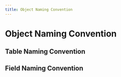 ```yaml
---
title: Object Naming Convention
---
```


# Object Naming Convention

## Table Naming Convention

## Field Naming Convention